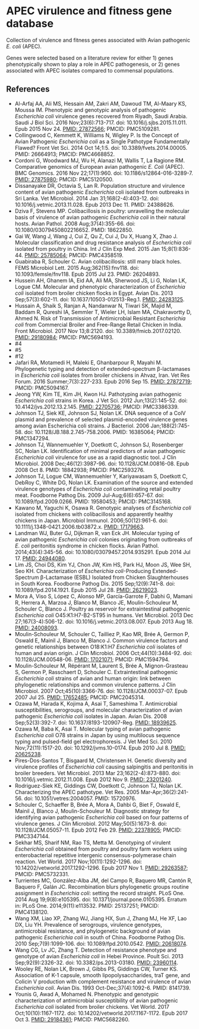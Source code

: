 # APEC virulence and fitness gene database

Collection of virulence and fitness genes associated with Avian pathogenic *E. coli* (APEC).   

Genes were selected based on a literature review for either 1) genes phenotypically shown to play a role in APEC pathogenesis, or 2) genes associated with APEC isolates compared to commensal populations. 

## References

* Al-Arfaj AA, Ali MS, Hessain AM, Zakri AM, Dawoud TM, Al-Maary KS, Moussa IM. Phenotypic and genotypic analysis of pathogenic *Escherichia coli* virulence genes recovered from Riyadh, Saudi Arabia. Saudi J Biol Sci. 2016 Nov;23(6):713-717. doi: 10.1016/j.sjbs.2015.11.011. Epub 2015 Nov 24. [PMID: 27872566](https://pubmed.ncbi.nlm.nih.gov/27872566/); PMCID: PMC5109281.
* Collingwood C, Kemmett K, Williams N, Wigley P. Is the Concept of Avian Pathogenic *Escherichia coli* as a Single Pathotype Fundamentally Flawed? Front Vet Sci. 2014 Oct 14;1:5. doi: 10.3389/fvets.2014.00005. PMID: 26664913; PMCID: PMC4668852.
* Cordoni G, Woodward MJ, Wu H, Alanazi M, Wallis T, La Ragione RM. Comparative genomics of European avian pathogenic *E. Coli* (APEC). BMC Genomics. 2016 Nov 22;17(1):960. doi: 10.1186/s12864-016-3289-7. [PMID: 27875980](https://pubmed.ncbi.nlm.nih.gov/27875980/); PMCID: PMC5120500.
* Dissanayake DR, Octavia S, Lan R. Population structure and virulence content of avian pathogenic *Escherichia* coli isolated from outbreaks in Sri Lanka. Vet Microbiol. 2014 Jan 31;168(2-4):403-12. doi: 10.1016/j.vetmic.2013.11.028. Epub 2013 Dec 11. PMID: 24388626.
* Dziva F, Stevens MP. Colibacillosis in poultry: unravelling the molecular basis of virulence of avian pathogenic *Escherichia coli* in their natural hosts. Avian Pathol. 2008 Aug;37(4):355-66. doi: 10.1080/03079450802216652. PMID: 18622850.
* Gai W, Wang J, Wang J, Cui Z, Qu Z, Cui J, Du X, Huang X, Zhao J. Molecular classification and drug resistance analysis of *Escherichia coli* isolated from poultry in China. Int J Clin Exp Med. 2015 Jan 15;8(1):836-44. [PMID: 25785064](https://pubmed.ncbi.nlm.nih.gov/25785064/); PMCID: PMC4358519.
* Guabiraba R, Schouler C. Avian colibacillosis: still many black holes. FEMS Microbiol Lett. 2015 Aug;362(15):fnv118. doi: 10.1093/femsle/fnv118. Epub 2015 Jul 23. PMID: 26204893.
* Hussein AH, Ghanem IA, Eid AA, Ali MA, Sherwood JS, Li G, Nolan LK, Logue CM. Molecular and phenotypic characterization of *Escherichia coli* isolated from broiler chicken flocks in Egypt. Avian Dis. 2013 Sep;57(3):602-11. doi: 10.1637/10503-012513-Reg.1. [PMID: 24283125](https://pubmed.ncbi.nlm.nih.gov/24283125/).
* Hussain A, Shaik S, Ranjan A, Nandanwar N, Tiwari SK, Majid M, Baddam R, Qureshi IA, Semmler T, Wieler LH, Islam MA, Chakravortty D, Ahmed N. Risk of Transmission of Antimicrobial Resistant *Escherichia coli* from Commercial Broiler and Free-Range Retail Chicken in India. Front Microbiol. 2017 Nov 13;8:2120. doi: 10.3389/fmicb.2017.02120. [PMID: 29180984](https://pubmed.ncbi.nlm.nih.gov/29180984/); PMCID: PMC5694193.
* #4
* #5
* #12
* Jafari RA, Motamedi H, Maleki E, Ghanbarpour R, Mayahi M. Phylogenetic typing and detection of extended-spectrum β-lactamases in *Escherichia coli* isolates from broiler chickens in Ahvaz, Iran. Vet Res Forum. 2016 Summer;7(3):227-233. Epub 2016 Sep 15. [PMID: 27872719](https://pubmed.ncbi.nlm.nih.gov/27872719/); PMCID: PMC5094167.
* Jeong YW, Kim TE, Kim JH, Kwon HJ. Pathotyping avian pathogenic *Escherichia coli* strains in Korea. J Vet Sci. 2012 Jun;13(2):145-52. doi: 10.4142/jvs.2012.13.2.145. [PMID: 22705736](https://pubmed.ncbi.nlm.nih.gov/22705736/); PMCID: PMC3386339.
* Johnson TJ, Siek KE, Johnson SJ, Nolan LK. DNA sequence of a ColV plasmid and prevalence of selected plasmid-encoded virulence genes among avian Escherichia coli strains. J Bacteriol. 2006 Jan;188(2):745-58. doi: 10.1128/JB.188.2.745-758.2006. PMID: 16385064; PMCID: PMC1347294.
* Johnson TJ, Wannemuehler Y, Doetkott C, Johnson SJ, Rosenberger SC, Nolan LK. Identification of minimal predictors of avian pathogenic *Escherichia coli* virulence for use as a rapid diagnostic tool. J Clin Microbiol. 2008 Dec;46(12):3987-96. doi: 10.1128/JCM.00816-08. Epub 2008 Oct 8. PMID: 18842938; PMCID: PMC2593276.
* Johnson TJ, Logue CM, Wannemuehler Y, Kariyawasam S, Doetkott C, DebRoy C, White DG, Nolan LK. Examination of the source and extended virulence genotypes of *Escherichia coli* contaminating retail poultry meat. Foodborne Pathog Dis. 2009 Jul-Aug;6(6):657-67. doi: 10.1089/fpd.2009.0266. PMID: 19580453; PMCID: PMC3145168.
* Kawano M, Yaguchi K, Osawa R. Genotypic analyses of *Escherichia coli* isolated from chickens with colibacillosis and apparently healthy chickens in Japan. Microbiol Immunol. 2006;50(12):961-6. doi: 10.1111/j.1348-0421.2006.tb03872.x. [PMID: 17179663](https://pubmed.ncbi.nlm.nih.gov/17179663/).
* Landman WJ, Buter GJ, Dijkman R, van Eck JH. Molecular typing of avian pathogenic *Escherichia coli* colonies originating from outbreaks of *E. coli* peritonitis syndrome in chicken flocks. Avian Pathol. 2014;43(4):345-56. doi: 10.1080/03079457.2014.935291. Epub 2014 Jul 17. [PMID: 24944080](https://pubmed.ncbi.nlm.nih.gov/24944080/).
* Lim JS, Choi DS, Kim YJ, Chon JW, Kim HS, Park HJ, Moon JS, Wee SH, Seo KH. Characterization of *Escherichia coli*-Producing Extended-Spectrum β-Lactamase (ESBL) Isolated from Chicken Slaughterhouses in South Korea. Foodborne Pathog Dis. 2015 Sep;12(9):741-8. doi: 10.1089/fpd.2014.1921. Epub 2015 Jul 28. [PMID: 26219023](https://pubmed.ncbi.nlm.nih.gov/26219023/).
* Mora A, Viso S, López C, Alonso MP, García-Garrote F, Dabhi G, Mamani R, Herrera A, Marzoa J, Blanco M, Blanco JE, Moulin-Schouleur M, Schouler C, Blanco J. Poultry as reservoir for extraintestinal pathogenic *Escherichia coli* O45:K1:H7-B2-ST95 in humans. Vet Microbiol. 2013 Dec 27;167(3-4):506-12. doi: 10.1016/j.vetmic.2013.08.007. Epub 2013 Aug 18. [PMID: 24008093](https://pubmed.ncbi.nlm.nih.gov/24008093/).
* Moulin-Schouleur M, Schouler C, Tailliez P, Kao MR, Brée A, Germon P, Oswald E, Mainil J, Blanco M, Blanco J. Common virulence factors and genetic relationships between O18:K1:H7 *Escherichia coli* isolates of human and avian origin. J Clin Microbiol. 2006 Oct;44(10):3484-92. doi: 10.1128/JCM.00548-06. [PMID: 17021071](https://pubmed.ncbi.nlm.nih.gov/17021071/); PMCID: PMC1594794.
* Moulin-Schouleur M, Répérant M, Laurent S, Brée A, Mignon-Grasteau S, Germon P, Rasschaert D, Schouler C. Extraintestinal pathogenic *Escherichia coli* strains of avian and human origin: link between phylogenetic relationships and common virulence patterns. J Clin Microbiol. 2007 Oct;45(10):3366-76. doi: 10.1128/JCM.00037-07. Epub 2007 Jul 25. [PMID: 17652485](https://pubmed.ncbi.nlm.nih.gov/17652485/); PMCID: PMC2045314.
* Ozawa M, Harada K, Kojima A, Asai T, Sameshima T. Antimicrobial susceptibilities, serogroups, and molecular characterization of avian pathogenic *Escherichia coli* isolates in Japan. Avian Dis. 2008 Sep;52(3):392-7. doi: 10.1637/8193-120907-Reg. [PMID: 18939625](https://pubmed.ncbi.nlm.nih.gov/18939625/).
* Ozawa M, Baba K, Asai T. Molecular typing of avian pathogenic *Escherichia coli* O78 strains in Japan by using multilocus sequence typing and pulsed-field gel electrophoresis. J Vet Med Sci. 2010 Nov;72(11):1517-20. doi: 10.1292/jvms.10-0174. Epub 2010 Jul 8. [PMID: 20625238](https://pubmed.ncbi.nlm.nih.gov/20625238/).
* Pires-Dos-Santos T, Bisgaard M, Christensen H. Genetic diversity and virulence profiles of *Escherichia coli* causing salpingitis and peritonitis in broiler breeders. Vet Microbiol. 2013 Mar 23;162(2-4):873-880. doi: 10.1016/j.vetmic.2012.11.008. Epub 2012 Nov 9. [PMID: 23201240](https://pubmed.ncbi.nlm.nih.gov/23201240/).
* Rodriguez-Siek KE, Giddings CW, Doetkott C, Johnson TJ, Nolan LK. Characterizing the APEC pathotype. Vet Res. 2005 Mar-Apr;36(2):241-56. doi: 10.1051/vetres:2004057. PMID: 15720976.
* Schouler C, Schaeffer B, Brée A, Mora A, Dahbi G, Biet F, Oswald E, Mainil J, Blanco J, Moulin-Schouleur M. Diagnostic strategy for identifying avian pathogenic *Escherichia coli* based on four patterns of virulence genes. J Clin Microbiol. 2012 May;50(5):1673-8. doi: 10.1128/JCM.05057-11. Epub 2012 Feb 29. [PMID: 22378905](https://pubmed.ncbi.nlm.nih.gov/22378905/); PMCID: PMC3347144.
* Sekhar MS, Sharif NM, Rao TS, Metta M. Genotyping of virulent *Escherichia coli* obtained from poultry and poultry farm workers using enterobacterial repetitive intergenic consensus-polymerase chain reaction. Vet World. 2017 Nov;10(11):1292-1296. doi: 10.14202/vetworld.2017.1292-1296. Epub 2017 Nov 1. [PMID: 29263587](https://pubmed.ncbi.nlm.nih.gov/29263587/); PMCID: PMC5732331.
* Turrientes MC, González-Alba JM, del Campo R, Baquero MR, Cantón R, Baquero F, Galán JC. Recombination blurs phylogenetic groups routine assignment in *Escherichia coli*: setting the record straight. PLoS One. 2014 Aug 19;9(8):e105395. doi: 10.1371/journal.pone.0105395. Erratum in: PLoS One. 2014;9(11):e113532. PMID: 25137251; PMCID: PMC4138120.
* Wang XM, Liao XP, Zhang WJ, Jiang HX, Sun J, Zhang MJ, He XF, Lao DX, Liu YH. Prevalence of serogroups, virulence genotypes, antimicrobial resistance, and phylogenetic background of avian pathogenic *Escherichia coli* in south of China. Foodborne Pathog Dis. 2010 Sep;7(9):1099-106. doi: 10.1089/fpd.2010.0542. [PMID: 20618074](https://pubmed.ncbi.nlm.nih.gov/20618074/).
* Wang CG, Lv JC, Zhang T. Detection of resistance phenotype and genotype of avian *Escherichia coli* in Hebei Province. Poult Sci. 2013 Sep;92(9):2326-32. doi: 10.3382/ps.2013-03180. [PMID: 23960114](https://pubmed.ncbi.nlm.nih.gov/23960114/).
* Wooley RE, Nolan LK, Brown J, Gibbs PS, Giddings CW, Turner KS. Association of K-1 capsule, smooth lipopolysaccharides, traT gene, and Colicin V production with complement resistance and virulence of avian *Escherichia coli*. Avian Dis. 1993 Oct-Dec;37(4):1092-6. PMID: 8141739.
* Younis G, Awad A, Mohamed N. Phenotypic and genotypic characterization of antimicrobial susceptibility of avian pathogenic *Escherichia coli* isolated from broiler chickens. Vet World. 2017 Oct;10(10):1167-1172. doi: 10.14202/vetworld.2017.1167-1172. Epub 2017 Oct 3. [PMID: 29184361](https://pubmed.ncbi.nlm.nih.gov/29184361/); PMCID: PMC5682260.

